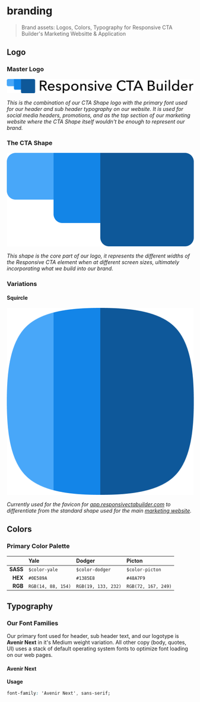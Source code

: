# branding
> Brand assets: Logos, Colors, Typography for Responsive CTA Builder's Marketing Websitte & Application

## Logo

### Master Logo
![Wordmark](img/wordmark.png)

_This is the combination of our CTA Shape logo with the primary font used for our header and sub header typography on our website. It is used for social media headers, promotions, and as the top section of our marketing website where the CTA Shape itself wouldn't be enough to represent our brand._

### The CTA Shape
![Logo Shape](img/logo.png)

_This shape is the core part of our logo, it represents the different widths of the Responsive CTA element when at different screen sizes, ultimately incorporating what we build into our brand._

### Variations

#### Squircle
![Squircle](img/squircle.png)

_Currently used for the favicon for [app.responsivectabuilder.com](https://app.responsivectabuilder.com) to differentiate from the standard shape used for the main [marketing website](https://www.responsivectabuilder.com)._

## Colors

### Primary Color Palette

|        |Yale              |Dodger              |Picton             |
|-------:|:-----------------|:-------------------|:------------------|
|**SASS**|`$color-yale`     |`$color-dodger`     |`$color-picton`    |
|**HEX** |`#0E589A`         |`#1385E8`           |`#48A7F9`          |
|**RGB** |`RGB(14, 88, 154)`|`RGB(19, 133, 232)` |`RGB(72, 167, 249)`|

## Typography

### Our Font Families

Our primary font used for header, sub header text, and our logotype is **Avenir Next** in it's Medium weight variation. All other copy (body, quotes, UI) uses a stack of default operating system fonts to optimize font loading on our web pages.

#### Avenir Next

**Usage**
``` CSS
font-family: 'Avenir Next', sans-serif;
```